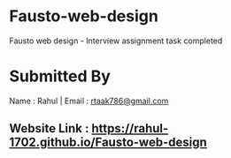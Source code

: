 # Fausto-web-design
Fausto web design -  Interview assignment task completed

# Submitted By
Name : Rahul | Email : rtaak786@gmail.com

## Website Link : https://rahul-1702.github.io/Fausto-web-design
